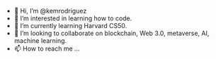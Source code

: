 - 👋 Hi, I’m @kemrodriguez
- 👀 I’m interested in learning how to code.
- 🌱 I’m currently learning Harvard CS50.
- 💞️ I’m looking to collaborate on blockchain, Web 3.0, metaverse, AI, machine learning.
- 📫 How to reach me ...

<!---
kemrodriguez/kemrodriguez is a ✨ special ✨ repository because its `README.md` (this file) appears on your GitHub profile.
You can click the Preview link to take a look at your changes.
--->
